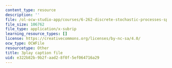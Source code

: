 ```yaml
---
content_type: resource
description: ''
file: /ol-ocw-studio-app/courses/6-262-discrete-stochastic-processes-spring-2011/e322b82b9b2faad28f0f5ef064716a29_ImKFBTqLqdE.srt
file_size: 106762
file_type: application/x-subrip
learning_resource_types: []
license: https://creativecommons.org/licenses/by-nc-sa/4.0/
ocw_type: OCWFile
resourcetype: Other
title: 3play caption file
uid: e322b82b-9b2f-aad2-8f0f-5ef064716a29
---
```

